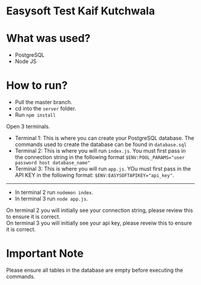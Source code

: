 # Easysoft Test Kaif Kutchwala

# What was used?
- PostgreSQL
- Node JS

# How to run?

- Pull the master branch.
- cd into the `server` folder.
- Run `npm install`

Open 3 terminals.

- Terminal 1: This is where you can create your PostgreSQL database. The commands used to create the database can be found in `database.sql`
- Terminal 2: This is where you will run `index.js`. You must first pass in the connection string in the following format `$ENV:POOL_PARAMS="user password host database_name"`
- Terminal 3: This is where you will run `app.js`. YOu must first pass in the API KEY in the following format: `$ENV:EASYSOFTAPIKEY="api_key"`.
---
- In terminal 2 run `nodemon index`.
- In terminal 3 run `node app.js`.

On terminal 2 you will initially see your connection string, please review this to ensure it is correct.  
On terminal 3 you will initially see your api key, please reveiw this to ensure it is correct.

# Important Note
Please ensure all tables in the database are empty before executing the commands.

